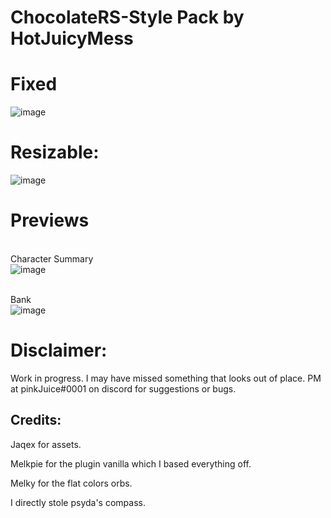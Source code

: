# ChocolateRS-Style Pack by HotJuicyMess

# Fixed
![image](https://i.imgur.com/Sdf648R.png)
# Resizable:
![image](https://i.imgur.com/vw1hX6Q.jpeg)


# Previews
<br>Character Summary<br>
![image](https://i.imgur.com/tzK4xp6.png)

<br>Bank<br>
![image](https://i.imgur.com/VtGiKPU.png)


# Disclaimer:
Work in progress. I may have missed something that looks out of place. PM at pinkJuice#0001 on discord for suggestions or bugs.


## Credits:
Jaqex for assets.

Melkpie for the plugin vanilla which I based everything off.

Melky for the flat colors orbs.

I directly stole psyda's compass.
